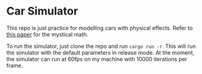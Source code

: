 # Car Simulator

This repo is just practice for modelling cars with physical effects. Refer to [this paper](https://gitlab.lrz.de/tum-cps/commonroad-vehicle-models/-/blob/master/vehicleModels_commonRoad.pdf)
for the mystical math.

To run the simulator, just clone the repo and run `cargo run -r`. This will run the simulator with the default parameters in release mode. At the moment, the simulator can run at 60fps on my machine
with 10000 iterations per frame.
